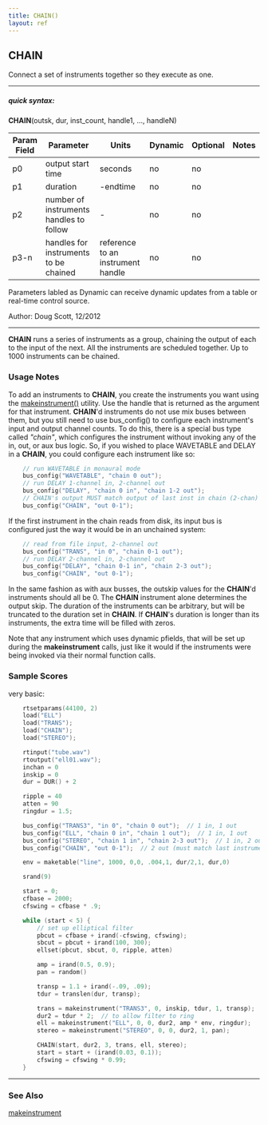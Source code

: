 ```yaml
---
title: CHAIN()
layout: ref
---
```


## CHAIN

Connect a set of instruments together so they execute as one.

-----

##### quick syntax:

**CHAIN**(outsk, dur, inst\_count, handle1, ..., handleN)

Param Field	| Parameter | Units | Dynamic | Optional | Notes
----------- | --------- | ----- | -------- | --------- | ---------
p0 | output start time | seconds | no | no | 
p1 | duration | -endtime | no | no | 
p2 | number of instruments handles to follow |  -  | no | no | 
p3-n | handles for instruments to be chained | reference to an instrument handle | no | no | 

Parameters labled as Dynamic can receive dynamic updates from a table or real-time control source.

Author:  Doug Scott, 12/2012

-----

  
**CHAIN** runs a series of instruments as a group, chaining the output
of each to the input of the next. All the instruments are scheduled
together.  Up to 1000 instruments can be chained.

### Usage Notes

To add an instruments to **CHAIN**, you create the instruments you want
using the [makeinstrument()](../scorefile/makeinstrument.html) utility.
Use the handle that is returned as the argument for that instrument.
**CHAIN**'d instruments do not use mix buses between them, but you still
need to use bus\_config() to configure each instrument's input and
output channel counts. To do this, there is a special bus type called
*"chain"*, which configures the instrument without invoking any of the in,
out, or aux bus logic. So, if you wished to place WAVETABLE and DELAY in
a **CHAIN**, you could configure each instrument like so:

```cpp
    // run WAVETABLE in monaural mode
    bus_config("WAVETABLE", "chain 0 out");
    // run DELAY 1-channel in, 2-channel out            
    bus_config("DELAY", "chain 0 in", "chain 1-2 out");
    // CHAIN's output MUST match output of last inst in chain (2-chan)
    bus_config("CHAIN", "out 0-1");
```

If the first instrument in the chain reads from disk, its input bus is
configured just the way it would be in an unchained system:

```cpp
    // read from file input, 2-channel out
    bus_config("TRANS", "in 0", "chain 0-1 out");
    // run DELAY 2-channel in, 2-channel out
    bus_config("DELAY", "chain 0-1 in", "chain 2-3 out");
    bus_config("CHAIN", "out 0-1");
```

In the same fashion as with aux busses, the outskip values for the
**CHAIN**'d instruments should all be 0. The **CHAIN** instrument alone
determines the output skip. The duration of the instruments can be
arbitrary, but will be truncated to the duration set in **CHAIN**. If
**CHAIN**'s duration is longer than its instruments, the extra time will
be filled with zeros.

Note that any instrument which uses dynamic pfields, that will be set up
during the **makeinstrument** calls, just like it would if the instruments
were being invoked via their normal function calls.

### Sample Scores

very basic:

```cpp
    rtsetparams(44100, 2)
    load("ELL")
    load("TRANS");
    load("CHAIN");
    load("STEREO");

    rtinput("tube.wav")
    rtoutput("ell01.wav");
    inchan = 0
    inskip = 0
    dur = DUR() + 2

    ripple = 40
    atten = 90
    ringdur = 1.5;

    bus_config("TRANS3", "in 0", "chain 0 out");  // 1 in, 1 out
    bus_config("ELL", "chain 0 in", "chain 1 out");  // 1 in, 1 out
    bus_config("STEREO", "chain 1 in", "chain 2-3 out");  // 1 in, 2 out
    bus_config("CHAIN", "out 0-1");  // 2 out (must match last instrument in the chain)

    env = maketable("line", 1000, 0,0, .004,1, dur/2,1, dur,0)

    srand(9)

    start = 0;
    cfbase = 2000;
    cfswing = cfbase * .9;

    while (start < 5) {
        // set up elliptical filter
        pbcut = cfbase + irand(-cfswing, cfswing);
        sbcut = pbcut + irand(100, 300);
        ellset(pbcut, sbcut, 0, ripple, atten)

        amp = irand(0.5, 0.9);
        pan = random()

        transp = 1.1 + irand(-.09, .09);
        tdur = translen(dur, transp);

        trans = makeinstrument("TRANS3", 0, inskip, tdur, 1, transp);
        dur2 = tdur * 2;  // to allow filter to ring
        ell = makeinstrument("ELL", 0, 0, dur2, amp * env, ringdur);
        stereo = makeinstrument("STEREO", 0, 0, dur2, 1, pan);

        CHAIN(start, dur2, 3, trans, ell, stereo);
        start = start + (irand(0.03, 0.1));
        cfswing = cfswing * 0.99;
    }
```

  

-----

### See Also

[makeinstrument](../scorefile/makeinstrument.html)

